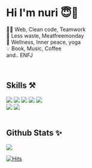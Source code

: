 # Hi I'm nuri 😇👋
🧑‍💻 Web, Clean code, Teamwork<br>
💭 Less waste, Meatfreemonday<br>
🌊 Wellness, Inner peace, yoga<br>
💡 Book, Music, Coffee<br>
and.. ENFJ

<br>

## Skills ⚒️
<section>
  <a href=""><img src="https://img.shields.io/badge/HTML-E34F26?style=flat-square&logo=HTML5&logoColor=white"/></a>
  <a href=""><img src="https://img.shields.io/badge/CSS-1572B6?style=flat-square&logo=CSS3&logoColor=white"/></a>
  <a href=""><img src="https://img.shields.io/badge/JavaScript-F7DF1E?style=flat-square&logo=JavaScript&logoColor=white"/></a>
  <a href=""><img src="https://img.shields.io/badge/React-61DBFB?style=flat-square&logo=React&logoColor=white"/></a>
  <a href=""><img src="https://img.shields.io/badge/Bootstrap-7952B3?style=flat-square&logo=Bootstrap&logoColor=white"/></a>
</section>
<section>
  <a href=""><img src="https://img.shields.io/badge/GitHub-181717?style=flat-square&logo=GitHub&logoColor=white"/></a>
<!--   <a href=""><img src="https://img.shields.io/badge/Node.js-339933?style=flat-square&logo=Node.js&logoColor=white"/></a> -->
  <a href=""><img src="https://img.shields.io/badge/Linux-FCC624?style=flat-square&logo=Linux&logoColor=white"/></a>
</section>

<br>

## Github Stats ✨
<img src="https://github-readme-stats.vercel.app/api?username=nurimeansworld&show_icons=true&count_private=true&hide_border=true&theme=nord" align="center" />

<!-- [![Top Langs](https://github-readme-stats.vercel.app/api/top-langs/?username=nurimeansworld&layout=compact)](https://github.com/nurimeansworld/github-readme-stats) -->

[![Hits](https://hits.seeyoufarm.com/api/count/incr/badge.svg?url=https%3A%2F%2Fgithub.com%2Fnurimeansworld&count_bg=%238A468B&title_bg=%23555555&icon=&icon_color=%23E7E7E7&title=hits&edge_flat=true)](https://hits.seeyoufarm.com)
